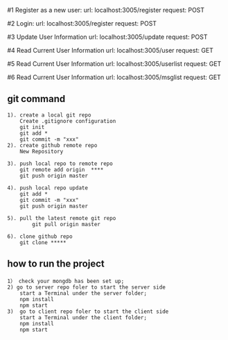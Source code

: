 #1 Register as a new user:
	url: localhost:3005/register
	request: POST
	
#2 Login:
	url: localhost:3005/register
	request: POST

#3 Update User Information
	url: localhost:3005/update
	request: POST
	
#4 Read Current User Information
    url: localhost:3005/user
	request: GET
	
#5 Read Current User Information
    url: localhost:3005/userlist
	request: GET
	
#6 Read Current User Information
    url: localhost:3005/msglist
	request: GET




## git command
    1). create a local git repo
        Create .gitignore configuration
        git init
        git add *
        git commit -m "xxx"
    2). create github remote repo
        New Repository
        
    3). push local repo to remote repo
        git remote add origin  ****
        git push origin master
    
    4). push local repo update
        git add *
        git commit -m "xxx"
        git push origin master
    
    5). pull the latest remote git repo
            git pull origin master
            
    6). clone github repo
        git clone *****
## how to run the project
    1） check your mongdb has been set up;
	2) go to server repo foler to start the server side
		start a Terminal under the server folder;
		npm install
		npm start
	3)  go to client repo foler to start the client side
		start a Terminal under the client folder;
		npm install
		npm start
		
		
		

		


